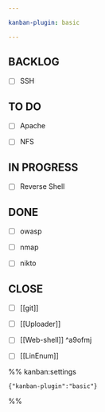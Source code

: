 ```yaml
---

kanban-plugin: basic

---
```


## BACKLOG

- [ ] SSH


## TO DO

- [ ] Apache
- [ ] NFS


## IN PROGRESS

- [ ] Reverse Shell


## DONE

- [ ] owasp
- [ ] nmap
- [ ] nikto


## CLOSE

- [ ] [[git]]
- [ ] [[Uploader]]
- [ ] [[Web-shell]] ^a9ofmj
- [ ] [[LinEnum]]




%% kanban:settings
```
{"kanban-plugin":"basic"}
```
%%